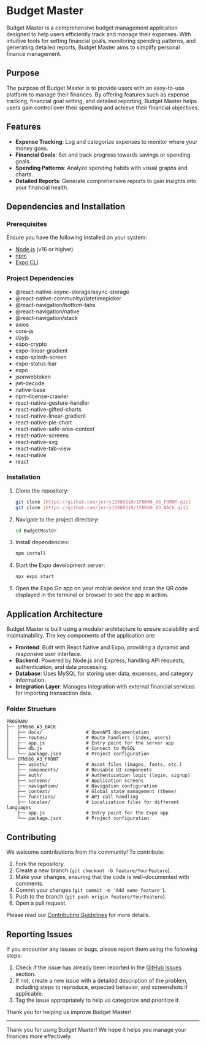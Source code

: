 # Budget Master

Budget Master is a comprehensive budget management application designed to help users efficiently track and manage their expenses. With intuitive tools for setting financial goals, monitoring spending patterns, and generating detailed reports, Budget Master aims to simplify personal finance management.

## Purpose

The purpose of Budget Master is to provide users with an easy-to-use platform to manage their finances. By offering features such as expense tracking, financial goal setting, and detailed reporting, Budget Master helps users gain control over their spending and achieve their financial objectives.

## Features

- **Expense Tracking**: Log and categorize expenses to monitor where your money goes.
- **Financial Goals**: Set and track progress towards savings or spending goals.
- **Spending Patterns**: Analyze spending habits with visual graphs and charts.
- **Detailed Reports**: Generate comprehensive reports to gain insights into your financial health.

## Dependencies and Installation

### Prerequisites

Ensure you have the following installed on your system:

- [Node.js](https://nodejs.org/) (v16 or higher)
- [npm](https://www.npmjs.com/)
- [Expo CLI](https://docs.expo.dev/get-started/installation/)

### Project Dependencies

- @react-native-async-storage/async-storage
- @react-native-community/datetimepicker
- @react-navigation/bottom-tabs
- @react-navigation/native
- @react-navigation/stack
- axios
- core-js
- dayjs
- expo-crypto
- expo-linear-gradient
- expo-splash-screen
- expo-status-bar
- expo
- jsonwebtoken
- jwt-decode
- native-base
- npm-license-crawler
- react-native-gesture-handler
- react-native-gifted-charts
- react-native-linear-gradient
- react-native-pie-chart
- react-native-safe-area-context
- react-native-screens
- react-native-svg
- react-native-tab-view
- react-native
- react

### Installation

1. Clone the repository:
    ```sh
    git clone [https://github.com/jerry19980310/IFN666_A3_FORNT.git]
    git clone [https://github.com/jerry19980310/IFN666_A3_BACK.git]
    
    ```

2. Navigate to the project directory:
    ```sh
    cd BudgetMaster
    ```

3. Install dependencies:
    ```sh
    npm install
    ```

4. Start the Expo development server:
    ```sh
    npx expo start
    ```

5. Open the Expo Go app on your mobile device and scan the QR code displayed in the terminal or browser to see the app in action.


## Application Architecture

Budget Master is built using a modular architecture to ensure scalability and maintainability. The key components of the application are:

- **Frontend**: Built with React Native and Expo, providing a dynamic and responsive user interface.
- **Backend**: Powered by Node.js and Express, handling API requests, authentication, and data processing.
- **Database**: Uses MySQL for storing user data, expenses, and category information.
- **Integration Layer**: Manages integration with external financial services for importing transaction data.

### Folder Structure

``` bosh
PROGRAM/
├── IFN666_A3_BACK
│   ├── docs/                # OpenAPI documentation
│   ├── routes/              # Route handlers (index, users)
│   ├── app.js               # Entry point for the server app
│   ├── db.js                # Connect to MySQL
│   └── package.json         # Project configuration
└── IFN666_A3_FRONT
    ├── assets/              # Asset files (images, fonts, etc.)
    ├── components/          # Reusable UI components
    ├── auth/                # Authentication logic (login, signup)
    ├── screens/             # Application screens
    ├── navigation/          # Navigation configuration
    ├── context/             # Global state management (theme)
    ├── functions/           # API call handling
    ├── locales/             # Localization files for different languages
    ├── app.js               # Entry point for the Expo app
    └── package.json         # Project configuration
```


## Contributing

We welcome contributions from the community! To contribute:

1. Fork the repository.
2. Create a new branch (`git checkout -b feature/YourFeature`).
3. Make your changes, ensuring that the code is well-documented with comments.
4. Commit your changes (`git commit -m 'Add some feature'`).
5. Push to the branch (`git push origin feature/YourFeature`).
6. Open a pull request.

Please read our [Contributing Guidelines](CONTRIBUTING.md) for more details.

## Reporting Issues

If you encounter any issues or bugs, please report them using the following steps:

1. Check if the issue has already been reported in the [GitHub Issues](https://github.com/yourusername/BudgetMaster/issues) section.
2. If not, create a new issue with a detailed description of the problem, including steps to reproduce, expected behavior, and screenshots if applicable.
3. Tag the issue appropriately to help us categorize and prioritize it.

Thank you for helping us improve Budget Master!

---

Thank you for using Budget Master! We hope it helps you manage your finances more effectively.

